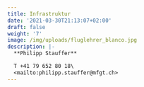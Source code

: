 ```yaml
---
title: Infrastruktur
date: '2021-03-30T21:13:07+02:00'
draft: false
weight: '7'
image: /img/uploads/fluglehrer_blanco.jpg
description: |-
  **Philipp Stauffer**

  T +41 79 652 80 18\
  <mailto:philipp.stauffer@mfgt.ch>
---
```


